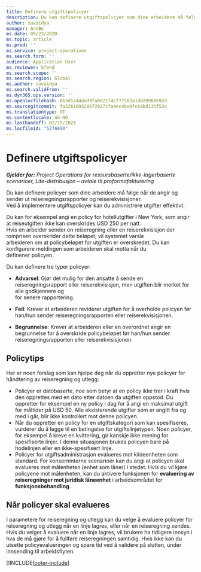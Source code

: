 ```yaml
---
title: Definere utgiftspolicyer
description: Du kan definere utgiftspolicyer som dine arbeidere må følge når de angir og sender ut reiseregningsrapporter og reiserekvisisjoner.
author: suvaidya
manager: AnnBe
ms.date: 09/23/2020
ms.topic: article
ms.prod: ''
ms.service: project-operations
ms.search.form: ''
audience: Application User
ms.reviewer: kfend
ms.search.scope: ''
ms.search.region: Global
ms.author: suvaidya
ms.search.validFrom: ''
ms.dyn365.ops.version: ''
ms.openlocfilehash: 863d1e44dad9fa0d2174cf77582a1d820988e92d
ms.sourcegitcommit: fa32b1893286f20271fa4ec4be8fc68bd135f53c
ms.translationtype: HT
ms.contentlocale: nb-NO
ms.lasthandoff: 02/15/2021
ms.locfileid: "5276090"
---
```

# <a name="define-expense-policies"></a>Definere utgiftspolicyer

_**Gjelder for:** Project Operations for ressursbaserte/ikke-lagerbaserte scenarioer, Lite-distribusjon – avtale til proformafakturering_

Du kan definere policyer som dine arbeidere må følge når de angir og sender ut reiseregningsrapporter og reiserekvisisjoner.         
Ved å implementere utgiftspolicyer kan du administrere utgifter effektivt.         

Du kan for eksempel angi en policy for hotellutgifter i New York, som angir at reiseutgiften ikke kan overskrides USD 250 per natt.       
Hvis en arbeider sender en reiseregning eller en reiserekvisisjon der romprisen overskrider dette beløpet, vil systemet varsle         
arbeideren om at policybeløpet for utgiften er overskredet. Du kan konfigurere meldingen som arbeideren skal motta når du        
definener policyen.      
        
Du kan definere tre typer policyer:         
        
- **Advarsel**: Gjør det mulig for den ansatte å sende en reiseregningsrapport eller reiserekvisisjon, men utgiften blir merket for alle godkjennere og         
  for senere rapportering.        

- **Feil**: Krever at arbeideren reviderer utgiften for å overholde policyen før han/hun sender reiseregningsrapporten eller reiserekvisisjonen.        
 
 - **Begrunnelse**: Krever at arbeideren eller en overordnet angir en begrunnelse for å overskride policybeløpet før han/hun sender reiseregningsrapporten eller reiserekvisisjonen.        

## <a name="policy-tips"></a>Policytips
Her er noen forslag som kan hjelpe deg når du oppretter nye policyer for håndtering av reiseregning og utlegg: 

- Policyer er datobaserte, noe som betyr at en policy ikke trer i kraft hvis den opprettes med en dato etter datoen da utgiften oppstod. Du oppretter for eksempel en ny policy i dag for å angi en maksimal utgift for måltider på USD 50. Alle eksisterende utgifter som er angitt fra og med i går, blir ikke kontrollert mot denne policyen.
- Når du oppretter en policy for en utgiftskategori som kan spesifiseres, vurderer du å legge til en betingelse for utgiftslinjetypen. Noen policyer, for eksempel å kreve en kvittering, gir kanskje ikke mening for spesifiserte linjer. I denne situasjonen brukes policyen bare på hodelinjen eller en ikke-spesifisert linje. 
- Policyer for utgiftsadministrasjon evalueres mot kildeenheten som standard. For konserninterne scenarioer kan du angi at policyen skal evalueres mot målenheten (enhet som låner) i stedet. Hvis du vil kjøre policyene mot målenheten, kan du aktivere funksjonen for **evaluering av reiseregninger mot juridisk låneenhet** i arbeidsområdet for **funksjonsbehandling**.

## <a name="when-to-evaluate-policies"></a>Når policyer skal evalueres

I parametere for reiseregning og utlegg kan du velge å evaluere policyer for reiseregning og utlegg når en linje lagres, eller når en reiseregning sendes. Hvis du velger å evaluere når en linje lagres, vil brukere ha tidligere innsyn i hva de må gjøre for å fullføre reiseregningen samtidig. Hvis ikke kan du utsette policyevalueringen og spare tid ved å validere på slutten, under innsending til arbeidsflyten.


[!INCLUDE[footer-include](../includes/footer-banner.md)]